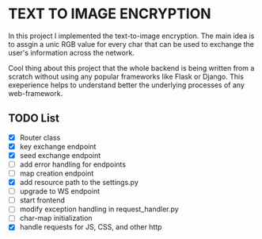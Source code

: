 
# TEXT TO IMAGE ENCRYPTION

In this project I implemented the text-to-image encryption. The main idea is to assgin a unic RGB value for every char that can be used to 
exchange the user's information across the network.

Cool thing about this project that the whole backend is being written from a scratch without using any popular frameworks like
Flask or Django. This exeperience helps to understand better the underlying processes of any web-framework.

## TODO List

- [x] Router class
- [x] key exchange endpoint
- [x] seed exchange endpoint
- [ ] add error handling for endpoints
- [ ] map creation endpoint
- [x] add resource path to the settings.py
- [ ] upgrade to WS endpoint
- [ ] start frontend
- [ ] modify exception handling in request_handler.py
- [ ] char-map initialization
- [x] handle requests for JS, CSS, and other http
